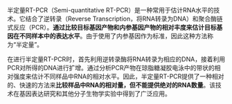 半定量RT-PCR（Semi-quantitative RT-PCR）是一种常用于估计RNA水平的技术。它结合了逆转录（Reverse Transcription，将RNA转录为DNA）和聚合酶链式反应（PCR）。**通过比较目标基因产物和内参基因产物的相对丰度来估计目标基因在不同样本中的表达水平**。由于使用了内参基因作为标准，因此这种方法称为“半定量”。

在进行半定量RT-PCR时，首先利用逆转录酶将RNA转录为相应的DNA，接着利用PCR对所得的DNA进行扩增。通过分析PCR产物在琼脂糖凝胶电泳中的带状的相对强度来估计不同样品中RNA的相对水平。因此，半定量RT-PCR提供了一种相对的、快速的方法来**比较样品中RNA的相对量，但不能提供绝对的RNA数量**。该技术在基因表达研究和其他分子生物学实验中得到了广泛应用。
